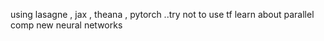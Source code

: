using lasagne , jax , theana , pytorch ..try not to use tf
learn about parallel comp
new neural networks
